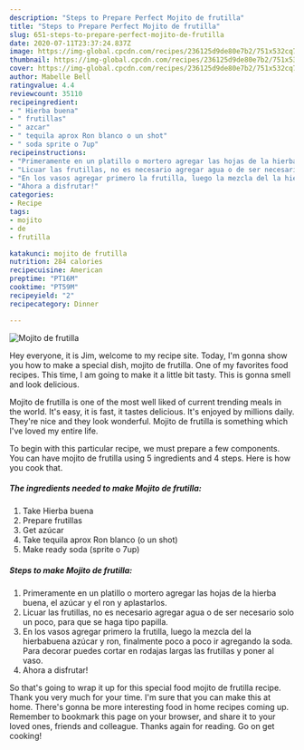 ```yaml
---
description: "Steps to Prepare Perfect Mojito de frutilla"
title: "Steps to Prepare Perfect Mojito de frutilla"
slug: 651-steps-to-prepare-perfect-mojito-de-frutilla
date: 2020-07-11T23:37:24.837Z
image: https://img-global.cpcdn.com/recipes/236125d9de80e7b2/751x532cq70/mojito-de-frutilla-foto-principal.jpg
thumbnail: https://img-global.cpcdn.com/recipes/236125d9de80e7b2/751x532cq70/mojito-de-frutilla-foto-principal.jpg
cover: https://img-global.cpcdn.com/recipes/236125d9de80e7b2/751x532cq70/mojito-de-frutilla-foto-principal.jpg
author: Mabelle Bell
ratingvalue: 4.4
reviewcount: 35110
recipeingredient:
- " Hierba buena"
- " frutillas"
- " azcar"
- " tequila aprox Ron blanco o un shot"
- " soda sprite o 7up"
recipeinstructions:
- "Primeramente en un platillo o mortero agregar las hojas de la hierba buena, el azúcar y el ron y aplastarlos."
- "Licuar las frutillas, no es necesario agregar agua o de ser necesario solo un poco, para que se haga tipo papilla."
- "En los vasos agregar primero la frutilla, luego la mezcla del la hierbabuena azúcar y ron, finalmente poco a poco ir agregando la soda. Para decorar puedes cortar en rodajas largas las frutillas y poner al vaso."
- "Ahora a disfrutar!"
categories:
- Recipe
tags:
- mojito
- de
- frutilla

katakunci: mojito de frutilla 
nutrition: 284 calories
recipecuisine: American
preptime: "PT16M"
cooktime: "PT59M"
recipeyield: "2"
recipecategory: Dinner

---
```



![Mojito de frutilla](https://img-global.cpcdn.com/recipes/236125d9de80e7b2/751x532cq70/mojito-de-frutilla-foto-principal.jpg)

Hey everyone, it is Jim, welcome to my recipe site. Today, I'm gonna show you how to make a special dish, mojito de frutilla. One of my favorites food recipes. This time, I am going to make it a little bit tasty. This is gonna smell and look delicious.



Mojito de frutilla is one of the most well liked of current trending meals in the world. It's easy, it is fast, it tastes delicious. It's enjoyed by millions daily. They're nice and they look wonderful. Mojito de frutilla is something which I've loved my entire life.


To begin with this particular recipe, we must prepare a few components. You can have mojito de frutilla using 5 ingredients and 4 steps. Here is how you cook that.

<!--inarticleads1-->

##### The ingredients needed to make Mojito de frutilla:

1. Take  Hierba buena
1. Prepare  frutillas
1. Get  azúcar
1. Take  tequila aprox Ron blanco (o un shot)
1. Make ready  soda (sprite o 7up)




<!--inarticleads2-->

##### Steps to make Mojito de frutilla:

1. Primeramente en un platillo o mortero agregar las hojas de la hierba buena, el azúcar y el ron y aplastarlos.
1. Licuar las frutillas, no es necesario agregar agua o de ser necesario solo un poco, para que se haga tipo papilla.
1. En los vasos agregar primero la frutilla, luego la mezcla del la hierbabuena azúcar y ron, finalmente poco a poco ir agregando la soda. Para decorar puedes cortar en rodajas largas las frutillas y poner al vaso.
1. Ahora a disfrutar!




So that's going to wrap it up for this special food mojito de frutilla recipe. Thank you very much for your time. I'm sure that you can make this at home. There's gonna be more interesting food in home recipes coming up. Remember to bookmark this page on your browser, and share it to your loved ones, friends and colleague. Thanks again for reading. Go on get cooking!
